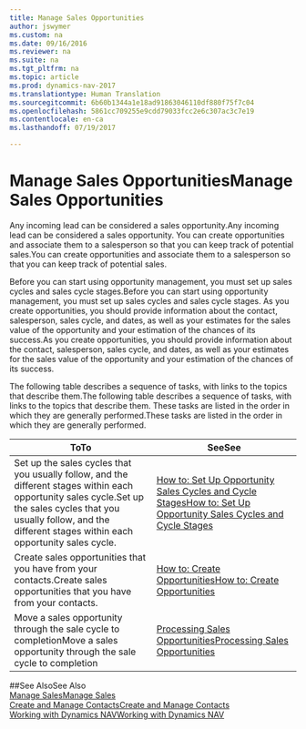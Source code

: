 ```yaml
---
title: Manage Sales Opportunities
author: jswymer
ms.custom: na
ms.date: 09/16/2016
ms.reviewer: na
ms.suite: na
ms.tgt_pltfrm: na
ms.topic: article
ms.prod: dynamics-nav-2017
ms.translationtype: Human Translation
ms.sourcegitcommit: 6b60b1344a1e18ad91863046110df880f75f7c04
ms.openlocfilehash: 5861cc709255e9cdd79033fcc2e6c307ac3c7e19
ms.contentlocale: en-ca
ms.lasthandoff: 07/19/2017

---
```

# <a name="manage-sales-opportunities"></a><span data-ttu-id="e8226-102">Manage Sales Opportunities</span><span class="sxs-lookup"><span data-stu-id="e8226-102">Manage Sales Opportunities</span></span>
<span data-ttu-id="e8226-103">Any incoming lead can be considered a sales opportunity.</span><span class="sxs-lookup"><span data-stu-id="e8226-103">Any incoming lead can be considered a sales opportunity.</span></span> <span data-ttu-id="e8226-104">You can create opportunities and associate them to a salesperson so that you can keep track of potential sales.</span><span class="sxs-lookup"><span data-stu-id="e8226-104">You can create opportunities and associate them to a salesperson so that you can keep track of potential sales.</span></span>

<span data-ttu-id="e8226-105">Before you can start using opportunity management, you must set up sales cycles and sales cycle stages.</span><span class="sxs-lookup"><span data-stu-id="e8226-105">Before you can start using opportunity management, you must set up sales cycles and sales cycle stages.</span></span> <span data-ttu-id="e8226-106">As you create opportunities, you should provide information about the contact, salesperson, sales cycle, and dates, as well as your estimates for the sales value of the opportunity and your estimation of the chances of its success.</span><span class="sxs-lookup"><span data-stu-id="e8226-106">As you create opportunities, you should provide information about the contact, salesperson, sales cycle, and dates, as well as your estimates for the sales value of the opportunity and your estimation of the chances of its success.</span></span>

<span data-ttu-id="e8226-107">The following table describes a sequence of tasks, with links to the topics that describe them.</span><span class="sxs-lookup"><span data-stu-id="e8226-107">The following table describes a sequence of tasks, with links to the topics that describe them.</span></span> <span data-ttu-id="e8226-108">These tasks are listed in the order in which they are generally performed.</span><span class="sxs-lookup"><span data-stu-id="e8226-108">These tasks are listed in the order in which they are generally performed.</span></span>

|<span data-ttu-id="e8226-109">To</span><span class="sxs-lookup"><span data-stu-id="e8226-109">To</span></span> |<span data-ttu-id="e8226-110">See</span><span class="sxs-lookup"><span data-stu-id="e8226-110">See</span></span> |
|---|-----|
|<span data-ttu-id="e8226-111">Set up the sales cycles that you usually follow, and the different stages within each opportunity sales cycle.</span><span class="sxs-lookup"><span data-stu-id="e8226-111">Set up the sales cycles that you usually follow, and the different stages within each opportunity sales cycle.</span></span>|[<span data-ttu-id="e8226-112">How to: Set Up Opportunity Sales Cycles and Cycle Stages</span><span class="sxs-lookup"><span data-stu-id="e8226-112">How to: Set Up Opportunity Sales Cycles and Cycle Stages</span></span>](marketing-how-setup-opportunity-sales-cycles-stages.md)|
|<span data-ttu-id="e8226-113">Create sales opportunities that you have from your contacts.</span><span class="sxs-lookup"><span data-stu-id="e8226-113">Create sales opportunities that you have from your contacts.</span></span>|[<span data-ttu-id="e8226-114">How to: Create Opportunities</span><span class="sxs-lookup"><span data-stu-id="e8226-114">How to: Create Opportunities</span></span>](marketing-how-create-opportunities.md)|
|<span data-ttu-id="e8226-115">Move a sales opportunity through the sale cycle to completion</span><span class="sxs-lookup"><span data-stu-id="e8226-115">Move a sales opportunity through the sale cycle to completion</span></span>|[<span data-ttu-id="e8226-116">Processing Sales Opportunities</span><span class="sxs-lookup"><span data-stu-id="e8226-116">Processing Sales Opportunities</span></span>](marketing-processing-sales-opportunities.md)|


##<a name="see-also"></a><span data-ttu-id="e8226-117">See Also</span><span class="sxs-lookup"><span data-stu-id="e8226-117">See Also</span></span>  
[<span data-ttu-id="e8226-118">Manage Sales</span><span class="sxs-lookup"><span data-stu-id="e8226-118">Manage Sales</span></span>](sales-manage-sales.md)  
[<span data-ttu-id="e8226-119">Create and Manage Contacts</span><span class="sxs-lookup"><span data-stu-id="e8226-119">Create and Manage Contacts</span></span>](marketing-contacts.md)  
[<span data-ttu-id="e8226-120">Working with Dynamics NAV</span><span class="sxs-lookup"><span data-stu-id="e8226-120">Working with Dynamics NAV</span></span>](ui-work-product.md)

